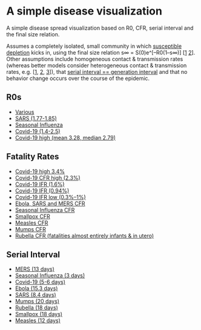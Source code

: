 # A simple disease visualization
A simple disease spread visualization based on R0, CFR, serial interval and the final size relation.

Assumes a completely isolated, small community in which [susceptible depletion](https://royalsocietypublishing.org/doi/pdf/10.1098/rsif.2016.0659) kicks in, using the final size relation s∞ = S(0)e^[–R0(1–s∞)] [[1](https://mathematicsinindustry.springeropen.com/track/pdf/10.1186/s13362-019-0058-7) [2](https://www.ncbi.nlm.nih.gov/pmc/articles/PMC3506030/)]. Other assumptions include homogeneous contact & transmission rates (whereas better models consider heterogeneous contact & transmission rates, e.g. [[1](https://www.ncbi.nlm.nih.gov/pmc/articles/PMC4808916/), [2](https://www.uvm.edu/pdodds/research/papers/years/2005/watts2005a.pdf), [3](https://journals.plos.org/plosone/article?id=10.1371/journal.pone.0120701)]), that [serial interval == generation interval](https://nccid.ca/publications/glossary-terms-infectious-disease-modelling-proposal-consistent-language/) and that no behavior change occurs over the course of the epidemic.

## R0s
* [Various](https://en.wikipedia.org/wiki/Basic_reproduction_number)
* [SARS (1.77-1.85)](https://www.biorxiv.org/content/10.1101/2020.01.25.919787v1)
* [Seasonal Influenza](https://www.ncbi.nlm.nih.gov/pubmed/19545404)
* [Covid-19 (1.4-2.5)](https://www.who.int/news-room/detail/23-01-2020-statement-on-the-meeting-of-the-international-health-regulations-(2005)-emergency-committee-regarding-the-outbreak-of-novel-coronavirus-(2019-ncov))
* [Covid-19 high (mean 3.28, median 2.79)](https://academic.oup.com/jtm/advance-article/doi/10.1093/jtm/taaa021/5735319)

## Fatality Rates
* [Covid-19 high 3.4%](https://www.who.int/dg/speeches/detail/who-director-general-s-opening-remarks-at-the-media-briefing-on-covid-19---3-march-2020)
* [Covid-19 CFR high (2.3%)](https://ourworldindata.org/coronavirus)
* [Covid-19 IFR (1.6%)](https://www.medrxiv.org/content/10.1101/2020.03.04.20031104v1.full.pdf)
* [Covid-19 IFR (0.94%)](https://institutefordiseasemodeling.github.io/nCoV-public/analyses/first_adjusted_mortality_estimates_and_risk_assessment/2019-nCoV-preliminary_age_and_time_adjusted_mortality_rates_and_pandemic_risk_assessment.html)
* [Covid-19 IFR low (0.3%–1%)](https://www.who.int/docs/default-source/coronaviruse/situation-reports/20200219-sitrep-30-covid-19.pdf?sfvrsn=3346b04f_2)
* [Ebola, SARS and MERS CFR](https://ourworldindata.org/coronavirus)
* [Seasonal Influenza CFR](https://en.wikipedia.org/wiki/List_of_human_disease_case_fatality_rates)
* [Smallpox CFR](https://en.wikipedia.org/wiki/Smallpox)
* [Measles CFR](https://www.cdc.gov/vaccines/pubs/pinkbook/downloads/meas.pdf)
* [Mumps CFR](https://en.wikipedia.org/wiki/List_of_human_disease_case_fatality_rates)
* [Rubella CFR (fatalities almost entirely infants & in utero)](https://www.cdc.gov/rubella/about/in-the-us.html)

## Serial Interval
* [MERS (13 days)](https://www.ncbi.nlm.nih.gov/pmc/articles/PMC5930778/)
* [Seasonal Influenza (3 days)](https://www.who.int/docs/default-source/coronaviruse/situation-reports/20200306-sitrep-46-covid-19.pdf?sfvrsn=96b04adf_2)
* [Covid-19 (5-6 days)](https://www.who.int/docs/default-source/coronaviruse/situation-reports/20200306-sitrep-46-covid-19.pdf?sfvrsn=96b04adf_2)
* [Ebola (15.3 days)](https://www.sciencedirect.com/science/article/pii/S1755436515000341)
* [SARS (8.4 days)](https://dash.harvard.edu/bitstream/handle/1/25620506/Transmission%20dynamics%20and%20control%20of%20severe%20acute%20respiratory%20syndrome.pdf?sequence=1)
* [Mumps (20 days)](https://www.ncbi.nlm.nih.gov/pmc/articles/PMC5223546/)
* [Rubella (18 days)](https://academic.oup.com/aje/article/180/9/865/2739204)
* [Smallpox (18 days)](https://academic.oup.com/aje/article/180/9/865/2739204)
* [Measles (12 days)](https://academic.oup.com/aje/article/180/9/865/2739204)
